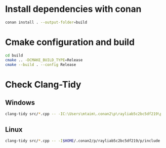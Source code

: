 # Install dependencies with conan

``` bash
conan install . --output-folder=build
```

# Cmake configuration and build

```bash
cd build
cmake .. -DCMAKE_BUILD_TYPE=Release
cmake --build . --config Release
```

# Check Clang-Tidy

## Windows

```bash
clang-tidy src/*.cpp -- -IC:\Users\mtaim\.conan2\p\rayliab5c2bc5df219\p\include -IC:\Users\mtaim\.conan2\p\flecsc7a7a62b5e5af\p\include
```

## Linux

```bash
clang-tidy src/*.cpp -- -I$HOME/.conan2/p/rayliab5c2bc5df219/p/include -I$HOME/.conan2/p/flecsc7a7a62b5e5af/p/include
```
